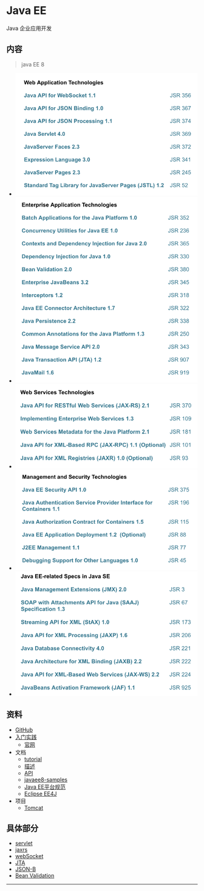 #   Java EE

Java 企业应用开发

##  内容

>   java EE 8

-   ![Web Application Technologies](images/20181223-103309.png) 
-   ![Enterprise Application Technologies](images/20181223-103500.png)
-   ![Web Services Technologies](images/20181223-103612.png)
-   ![Management and Security Technologies](images/20181223-103814.png)
-   ![Java EE-related Specs in Java SE](images/20181223-103842.png)


##  资料

-   [GitHub](https://javaee.github.io/)
-   [入门实践](action/README.md)
    -   [官网](https://www.oracle.com/technetwork/java/javaee/overview/index.html)
-   文档
    -   [tutorial](https://javaee.github.io/tutorial/)
    -   [描述](https://www.oracle.com/technetwork/java/javaee/tech/index.html)
    -   [API](https://javaee.github.io/javaee-spec/javadocs/)
    -   [javaee8-samples](https://github.com/javaee-samples/javaee8-samples)
    -   [Java EE平台规范](https://github.com/javaee/javaee-spec)
    -   [Eclipse EE4J](https://projects.eclipse.org/projects/ee4j)
-   项目
    -   [Tomcat](http://tomcat.apache.org/)


##  具体部分
-   [servlet](servlet.md)
-   [jaxrs](jaxrs.md)
-   [webSocket](webSocket.md)
-   [JTA](jta.md)
-   [JSON-B](jsonb.md)
-   [Bean Validation](beanv.md)

----

